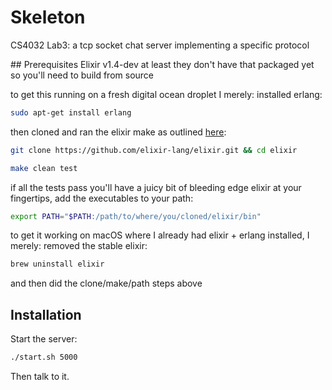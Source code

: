 # Skeleton

CS4032 Lab3: a tcp socket chat server implementing a specific protocol

## Prerequisites
Elixir v1.4-dev at least
they don't have that packaged yet so you'll need to build from source

to get this running on a fresh digital ocean droplet I merely:
installed erlang:
```bash
sudo apt-get install erlang
```

then cloned and ran the elixir make as outlined [here](http://elixir-lang.org/install.html):
```bash
git clone https://github.com/elixir-lang/elixir.git && cd elixir
```
```bash
make clean test
```
if all the tests pass you'll have a juicy bit of bleeding edge elixir at your fingertips, add the executables to your path:
```bash
export PATH="$PATH:/path/to/where/you/cloned/elixir/bin"
```

to get it working on macOS where I already had elixir + erlang installed, I merely:
removed the stable elixir:
```bash
brew uninstall elixir
```

and then did the clone/make/path steps above


## Installation
Start the server:
```bash
./start.sh 5000
```

Then talk to it.
